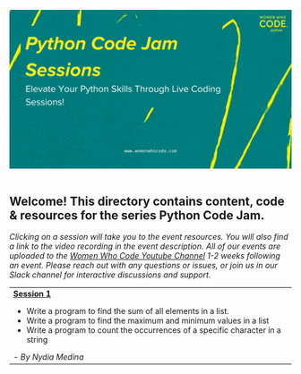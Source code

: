 <a href="https://www.womenwhocode.com"><img alt="Python Code Jam" align="left" src="PythonCodeJam/images/header.png"></a><br>
<br>
&nbsp;&nbsp;&nbsp;
<br>

## Welcome! This directory contains content, code & resources for the series **Python Code Jam**.

*Clicking on a session will take you to the event resources. You will also find a link to the video recording in the event description. All of our events are uploaded to the [Women Who Code Youtube Channel](https://www.youtube.com/channel/UCfMEaBUSABoOsxr7HgSmEdA) 1-2 weeks following an event. Please reach out with any questions or issues, or join us in our Slack channel for interactive discussions and support.*

<table style= "background-color: transparent; border-color: transparent;">
<tbody>

<tr>
<td><b><a href="https://github.com/WomenWhoCode/WWCodePython/tree/master/PythonCodeJam/Session_1"> Session 1 </a></b> 
  <br>
  <ul>
    <li>Write a program to find the sum of all elements in a list.</li>
    <li>Write a program to find the maximum and minimum values in a list</li>
    <li>Write a program to count the occurrences of a specific character in a string</li>
  </ul>
<em>- By Nydia Medina </em></td>
</tr>
